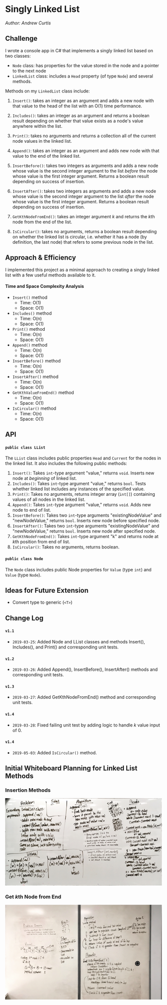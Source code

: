 # Singly Linked List
*Author: Andrew Curtis*

## Challenge

I wrote a console app in C# that implements a singly linked list based on two classes: 

* `Node` class: has properties for the value stored in the node and a pointer to the next node
* `LinkedList` class: includes a `Head` property (of type `Node`) and several methods. 

Methods on my `LinkedList` class include:

1. `Insert()`: takes an integer as an argument and adds a new node with that value to the head of the list with an O(1) time performance.

2. `Includes()`: takes an integer as an argument and returns a boolean result depending on whether that value exists as a node's value anywhere within the list.

3. `Print()`: takes no arguments and returns a collection all of the current node values in the linked list.

4. `Append()`: takes an integer as an argument and adds new node with that value to the end of the linked list.

5. `InsertBefore()`: takes two integers as arguments and adds a new node whose value is the second integer argument to the list *before* the node whose value is the first integer argument. Returns a boolean result depending on success of insertion. 

6. `InsertAfter()`: takes two integers as arguments and adds a new node whose value is the second integer argument to the list *after* the node whose value is the first integer argument. Returns a boolean result depending on success of insertion.

7. `GetKthNodeFromEnd()`: takes an integer argument *k* and returns the *k*th node from the end of the list. 

8. `IsCircular()`: takes no arguments, returns a boolean result depending on whether the linked list is circular, i.e. whether it has a node (by definition, the last node) that refers to some previous node in the list.


## Approach & Efficiency

I implemented this project as a minimal approach to creating a singly linked list with a few useful methods available to it. 

#### Time and Space Complexity Analysis

* `Insert()` method
    * Time: O(1)
    * Space: O(1)
* `Includes()` method 
    * Time: O(n)
    * Space: O(1)
* `Print()` method 
    * Time: O(n)
    * Space: O(1)
* `Append()` method 
    * Time: O(n)
    * Space: O(1)
* `InsertBefore()` method 
    * Time: O(n)
    * Space: O(1)
* `InsertAfter()` method 
    * Time: O(n)
    * Space: O(1)
* `GetKthValueFromEnd()` method
    * Time: O(n)
    * Space: O(1)
* `IsCircular()` method
	* Time: O(n)
	* Space: O(1)


## API

#### `public class LList` 

The `LList` class includes public properties `Head` and `Current` for the nodes in the linked list. It also includes the following public methods: 

1. `Insert()`: Takes `int`-type argument "value," returns `void`. Inserts new node at _beginning_ of linked list.
2. `Includes()`: Takes `int`-type argument "value," returns `bool`. Tests whether linked list includes any instances of the specified value.
3. `Print()`: Takes no arguments, returns integer array (`int[]`) containing values of all nodes in the linked list.
4. `Append()`: Takes `int`-type argument "value," returns `void`. Adds new node to end of list.
5. `InsertBefore()`: Takes two `int`-type arguments "existingNodeValue" and "newNodeValue," returns `bool`. Inserts new node before specified node.
6. `InsertAfter()`: Takes two `int`-type arguments "existingNodeValue" and "newNodeValue," returns `bool`. Inserts new node after specified node.
7. `GetKthNodeFromEnd()`: Takes `int`-type argument "k" and returns node at *k*th position from end of list.
8. `IsCircular()`: Takes no arguments, returns boolean.

#### `public class Node` 

The `Node` class includes public Node properties for `Value` (type `int`) and `Value` (type `Node`).

## Ideas for Future Extension

* Convert type to generic (`<T>`)

## Change Log

#### `v1.1`
* `2019-03-25`: Added Node and LList classes and methods Insert(), Includes(), and Print() and corresponding unit tests.

#### `v1.2`
* `2019-03-26`: Added Append(), InsertBefore(), InsertAfter() methods and corresponding unit tests.

#### `v1.3`
* `2019-03-27`: Added GetKthNodeFromEnd() method and corresponding unit tests.

#### `v1.4`
* `2019-03-28`: Fixed failing unit test by adding logic to handle *k* value input of 0.

#### `v1.4`
* `2019-05-03`: Added `IsCircular()` method.


## Initial Whiteboard Planning for Linked List Methods

### Insertion Methods

![Insert Methods](https://github.com/amjcurtis/data-structures-and-algorithms/blob/master/assets/ll_insertions.JPG)

### Get *k*th Node from End

![Get *k*th Node from End](../../assets/linked-list_kth-from-end.jpeg)
